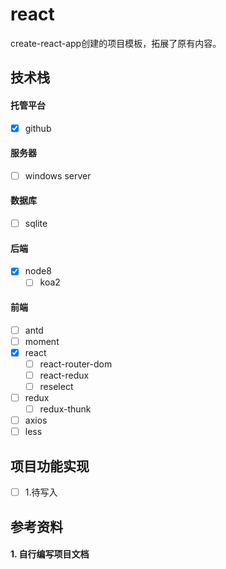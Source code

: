 # react

create-react-app创建的项目模板，拓展了原有内容。

## 技术栈

#### 托管平台

- [x] github

#### 服务器

- [ ] windows server

#### 数据库

- [ ] sqlite

#### 后端

- [x] node8
    - [ ] koa2

#### 前端

- [ ] antd
- [ ] moment
- [x] react
    - [ ] react-router-dom
    - [ ] react-redux
    - [ ] reselect
- [ ] redux
    - [ ] redux-thunk
- [ ] axios
- [ ] less

## 项目功能实现

- [ ] 1.待写入

## 参考资料

#### 1. 自行编写项目文档

```

```

